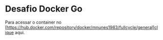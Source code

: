 # Desafio Docker Go

Para acessar o container no [https://hub.docker.com/repository/docker/mnunes1983/fullcycle/general]clique aqui.
